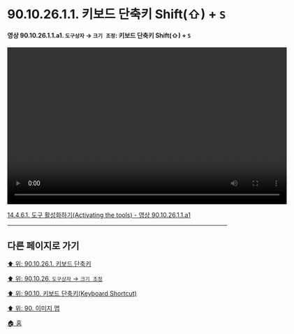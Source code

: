 # 90.10.26.1.1. 키보드 단축키 Shift(⇧) + `S`

<a id="90-10-26-01-01-a1"></a>

#### 영상 90.10.26.1.1.a1. `도구상자` → `크기 조정`: 키보드 단축키 Shift(⇧) + `S`
<video controls="controls" width="640" height="360" src="https://github.com/wonder13662/gimp/assets/15767104/df96fdb1-32db-4332-9a8c-e1dc6c739791"></video>

[14.4.6.1. 도구 활성화하기(Activating the tools) - 영상 90.10.26.1.1.a1](./14-04-06-01-activating_the_tool.md#90-10-26-01-01-a1)

***

## 다른 페이지로 가기

[⬆️ 위: 90.10.26.1. 키보드 단축키](./90-10-26-01-00-keyboard_shortcut.md)

[⬆️ 위: 90.10.26. `도구상자` → `크기 조정`](./90-10-26-00-tool_box-scale.md)

[⬆️ 위: 90.10. 키보드 단축키(Keyboard Shortcut)](./90-10-00-keyboard_shortcut.md)

[⬆️ 위: 90. 이미지 맵](./90-00-image-map.md)

[🏠 홈](./00-home.md)